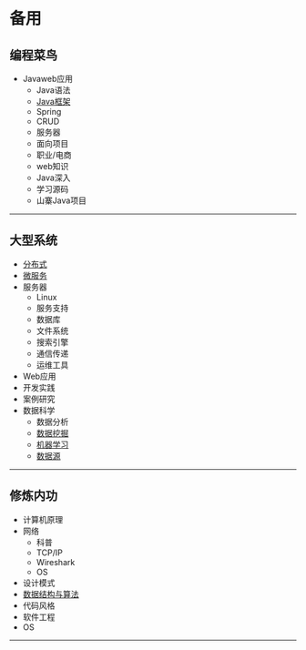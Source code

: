 #   备用

##  编程菜鸟
-   Javaweb应用
    -   Java语法
    -   [Java框架](Jframework/README.md)
    -   Spring
    -   CRUD
    -   服务器
    -   面向项目
    -   职业/电商
    -   web知识
    -   Java深入
    -   学习源码
    -   山寨Java项目


----

##  大型系统
-   [分布式](bigos/distributed.md)
-   [微服务](bigos/small-service.md)
-   服务器
    -   Linux
    -   服务支持
    -   数据库
    -   文件系统
    -   搜索引擎
    -   通信传递
    -   运维工具
-   Web应用
-   开发实践
-   案例研究
-   数据科学
    -   数据分析
    -   [数据挖掘](bigos/data-mining.md)
    -   [机器学习](bigos/machine-learning.md)
    -   [数据源](bigos/data-source.md)

----

##  修炼内功
-   计算机原理
-   网络
    -   科普
    -   TCP/IP
    -   Wireshark
    -   OS
-   设计模式
-   [数据结构与算法](algorithm.md)
-   代码风格
-   软件工程
-   OS



----
